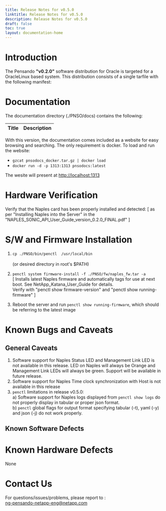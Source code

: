 ```yaml
---
title: Release Notes for v0.5.0
linktitle: Release Notes for v0.5.0
description: Release Notes for v0.5.0
draft: false
toc: true
layout: documentation-home
---
```

# Introduction

The Pensando **"v0.2.0"** software distribution for Oracle is targeted for a OracleLinux based system.
This distribution consists of a single tarfile with the following manifest:

# Documentation

The documentation directory (./PNSO/docs) contains the following:

|  Title                                                   |  Description |
|----------------------------------------------------------|--------------|


With this version, the documentation comes included as a website for easy browsing and searching.
The only requirement is docker.
To load and run the website:

* `gzcat pnsodocs_docker.tar.gz | docker load`
* `docker run -d -p 1313:1313 pnsodocs:latest`

The wesite will present at [http://localhost:1313](http://localhost:1313)

# Hardware Verification

Verify that the Naples card has been properly installed and detected:
[ as per "Installing Naples into the Server" in the "NAPLES_SONIC_API_User_Guide_version_0.2.0_FINAL.pdf" ]

# S/W and Firmware Installation

1. `cp ./PNSO/bin/penctl  /usr/local/bin`    
<br>(or desired directory in root's $PATH)

2. `penctl system firmware-install -f ./PNSO/fw/naples_fw.tar -a`
<br>[ Installs latest Naples firmware and automatically tags for use at next boot.  See NetApp_Katana_User_Guide for details. 
<br>Verify with "penctl show firmware-version"  and "penctl show running-firmware" ]

3. Reboot the server and run `penctl show running-firmware`, which should be referring to the latest image


# Known Bugs and Caveats

## General Caveats

1. Software support for Naples Status LED and Management Link LED is not available in this release.  LED on Naples will always be Orange and Management Link LEDs will always be green.  Support  will be available in future release.
2. Software support for Naples Time clock synchronization with Host is not available in this release
3. `penctl` limitations in release v0.5.0:
<br>a) Software support for Naples logs displayed from `penctl show logs` do not properly display in tabular or proper json format.
<br>b) `penctl` global flags for output format specifying tabular (-t), yaml (-y) and json (-j) do not work properly.



## Known Software Defects


# Known Hardware Defects

None

# Contact Us
For questions/issues/problems, please report to : 
<br>ng-pensando-netapp-eng@netapp.com

